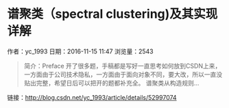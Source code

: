 # 谱聚类（spectral clustering)及其实现详解
作者：yc_1993
日期：2016-11-15 11:47
浏览量：2543
> 简介：Preface 
  开了很多题，手稿都是写好一直思考如何放到CSDN上来，一方面由于公司技术隐私，一方面由于面向对象不同，要大改，所以一直没贴出完整，希望日后可以把开的题都补充全。
谱聚类从构造规则...

 链接：http://blog.csdn.net/yc_1993/article/details/52997074
